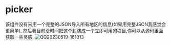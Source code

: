 # picker
该组件没有采用一个完整的JSON导入所有地区的信息(如果用完整JSON我感觉会更简单), 然后我目前没时间把这个封装成一个立即可用的项目,你可以从源码里面获取一些灵感,
![QQ20230519-161013](https://github.com/LastStranger/picker/assets/29811304/589747ab-fd60-42ab-9bb4-eaf64df46a43)
